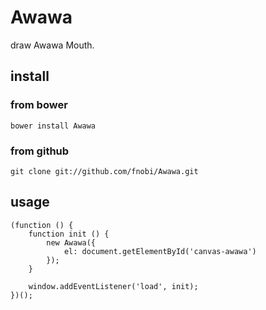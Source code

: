 Awawa
======

draw Awawa Mouth.

## install

### from bower
```
bower install Awawa
```

### from github
```
git clone git://github.com/fnobi/Awawa.git
```

## usage
```
(function () {
    function init () {
        new Awawa({
            el: document.getElementById('canvas-awawa')
        });
    }

    window.addEventListener('load', init);
})();



```
